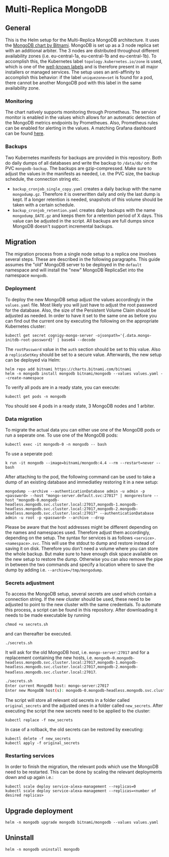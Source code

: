 # Multi-Replica MongoDB

## General

This is the Helm setup for the Multi-Replica MongoDB architecture. It uses the [MongoDB chart by Bitnami](https://github.com/bitnami/charts/tree/master/bitnami/mongodb). MongoDB is set up as a 3 node replica set with an additional arbiter. The 3 nodes are distributed throughout different availability zones (i.e. eu-central-1a, eu-central-1b and eu-central-1b). To accomplish this, the Kubernetes label `topology.kubernetes.io/zone` is used, which is one of the [well-known labels](https://kubernetes.io/docs/reference/labels-annotations-taints/#topologykubernetesiozone) and is therefore present in all major installers or managed services. The setup uses an anti-affinity to accomplish this behavior: if the label `uniquezone=set` is found for a pod, there cannot be another MongoDB pod with this label in the same availability zone.

### Monitoring
The chart natively supports monitoring through Prometheus. The service monitor is enabled in the values which allows for an automatic detection of the MongoDB metrics endpoints by Prometheues. Also, Prometheus rules can be enabled for alerting in the values. A matching Grafana dashboard can be found [here](https://grafana.com/grafana/dashboards/7353).

### Backups
Two Kubernetes manifests for backups are provided in this repository. Both do daily dumps of all databases and write the backup to `/data/db/` on the PVC `mongodb-backup`. The backups are gzip-compressed. Make sure to adjust the values in the manifests as needed, i.e. the PVC size, the backup schedule, the connection string etc.
* `backup_cronjob_single_copy.yaml` creates a daily backup with the name `mongodump.gz`. Therefore it is overwritten daily and only the last dump is kept. If a longer retention is needed, snapshots of this volume should be taken with a certain schedule.
* `backup_cronjob_retention.yaml` creates daily backups with the name `mongodump_DATE.gz` and keeps them for a retention period of X days. This value can be adjusted in the script.
All backups are full dumps since MongoDB doesn't support incremental backups.

## Migration
The migration process from a single node setup to a replica one involves several steps. These are described in the following paragraphs. This guide assumes the "old" MongoDB server to be deployed in the `default` namespace and will install the "new" MongoDB ReplicaSet into the namespace `mongodb`.

### Deployment
To deploy the new MongoDB setup adjust the values accordingly in the `values.yaml` file. Most likely you will just have to adjust the root password for the database. Also, the size of the Persistent Volume Claim should be adjusted as needed. In order to have it set to the same one as before you can find out the current one by executing the following on the appropriate Kubernetes cluster:
```
kubectl get secret cognigy-mongo-server -ojsonpath='{.data.mongo-initdb-root-password}' | base64 --decode
```
The `rootPassword` value in the `auth` section should be set to this value. Also a `replicaSetKey` should be set to a secure value.
Afterwards, the new setup can be deployed via Helm:

```
helm repo add bitnami https://charts.bitnami.com/bitnami
helm -n mongodb install mongodb bitnami/mongodb --values values.yaml --create-namespace
```
To verify all pods are in a ready state, you can execute:
```
kubectl get pods -n mongodb
```
You should see 4 pods in a ready state, 3 MongoDB nodes and 1 arbiter.

### Data migration
To migrate the actual data you can either use one of the MongoDB pods or run a seperate one.
To use one of the MongoDB pods:
```
kubectl exec -it mongodb-0 -n mongodb -- bash
```
To use a seperate pod:
```
k run -it mongodb --image=bitnami/mongodb:4.4 --rm --restart=never -- bash
```

After attaching to the pod, the following command can be used to take a dump of an existing database and immediatley restoring it in a new setup:
```
mongodump --archive --authenticationDatabase admin -u admin -p <password> --host "mongo-server.default.svc:27017" | mongorestore --host "mongodb-0.mongodb-headless.mongodb.svc.cluster.local:27017,mongodb-1.mongodb-headless.mongodb.svc.cluster.local:27017,mongodb-2.mongodb-headless.mongodb.svc.cluster.local:27017" --authenticationDatabase admin -u root -p <password> --archive --drop
```
Please be aware that the host addresses might be different depending on the names and namespaces used. Therefore adjust them accordingly, depending on the setup. The syntax for services is as follows `<service>.<namespace>.svc`.
This will use the stdout to dump and restore instead of saving it on disk. Therefore you don't need a volume where you can store the whole backup. But make sure to have enough disk space available on the new setup to restore the dump.
Otherwise you can also remove the pipe in between the two commands and specify a location where to save the dump by adding i.e. `--archive=/tmp/mongodump`.

### Secrets adjustment
To access the MongoDB setup, several secrets are used which contain a connection string. If the new cluster should be used, these need to be adjusted to point to the new cluster with the same credentials. To automate this process, a script can be found in this repository. After downloading it needs to be made executable by running
```
chmod +x secrets.sh
```
and can thereafter be executed.
```
./secrets.sh
```
It will ask for the old MongoDB host, i.e. `mongo-server:27017` and for a replacement containing the new hosts, i.e. `mongodb-0.mongodb-headless.mongodb.svc.cluster.local:27017,mongodb-1.mongodb-headless.mongodb.svc.cluster.local:27017,mongodb-2.mongodb-headless.mongodb.svc.cluster.local:27017`.

```bash
./secrets.sh
Enter current MongoDB host: mongo-server:27017
Enter new MongoDB host(s): mongodb-0.mongodb-headless.mongodb.svc.cluster.local:27017,mongodb-1.mongodb-headless.mongodb.svc.cluster.local:27017,mongodb-2.mongodb-headless.mongodb.svc.cluster.local:27017
```

The script will store all relevant old secrets in a folder called `original_secrets` and the adjusted ones in a folder called `new_secrets`.
After executing the script the new secrets need to be applied to the cluster:
```
kubectl replace -f new_secrets
```
In case of a rollback, the old secrets can be restored by executing:
```
kubectl delete -f new_secrets
kubectl apply -f original_secrets
```
### Restarting services
In order to finish the migration, the relevant pods which use the MongoDB need to be restarted. This can be done by scaling the relevant deployments down and up again i.e.:
```
kubectl scale deploy service-alexa-management --replicas=0
kubectl scale deploy service-alexa-management --replicas=<number of desired replicas>
```

## Upgrade deployment

```
helm -n mongodb upgrade mongodb bitnami/mongodb --values values.yaml
```

## Uninstall

```
helm -n mongodb uninstall mongodb
```
